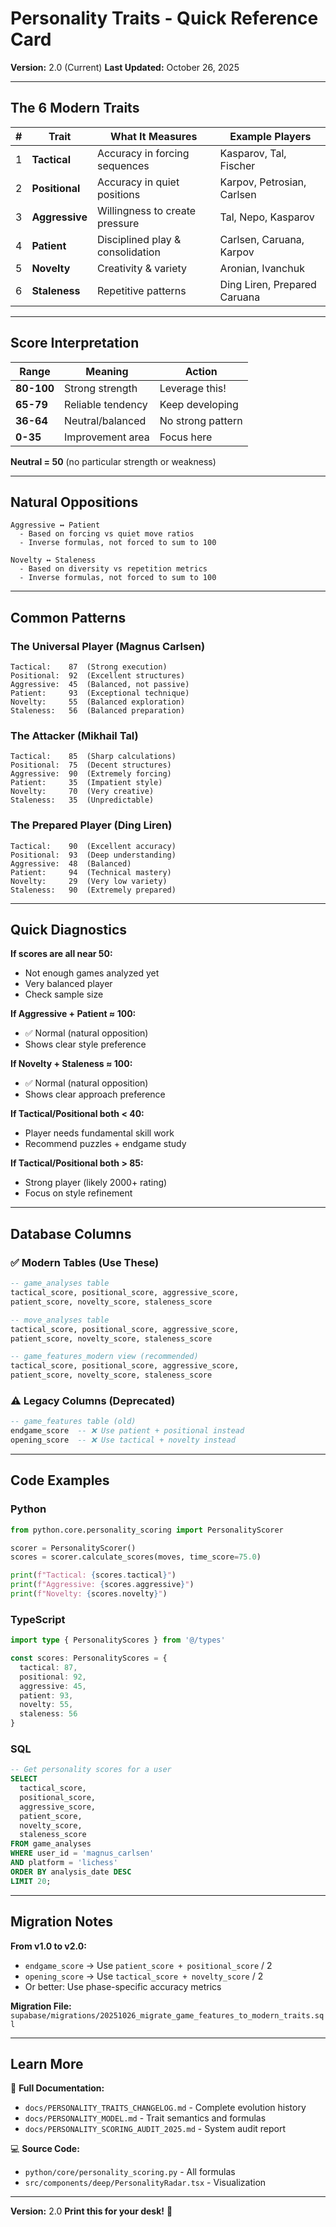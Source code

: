 # Personality Traits - Quick Reference Card

**Version:** 2.0 (Current)
**Last Updated:** October 26, 2025

---

## The 6 Modern Traits

| # | Trait | What It Measures | Example Players |
|---|-------|------------------|-----------------|
| 1 | **Tactical** | Accuracy in forcing sequences | Kasparov, Tal, Fischer |
| 2 | **Positional** | Accuracy in quiet positions | Karpov, Petrosian, Carlsen |
| 3 | **Aggressive** | Willingness to create pressure | Tal, Nepo, Kasparov |
| 4 | **Patient** | Disciplined play & consolidation | Carlsen, Caruana, Karpov |
| 5 | **Novelty** | Creativity & variety | Aronian, Ivanchuk |
| 6 | **Staleness** | Repetitive patterns | Ding Liren, Prepared Caruana |

---

## Score Interpretation

| Range | Meaning | Action |
|-------|---------|--------|
| **80-100** | Strong strength | Leverage this! |
| **65-79** | Reliable tendency | Keep developing |
| **36-64** | Neutral/balanced | No strong pattern |
| **0-35** | Improvement area | Focus here |

**Neutral = 50** (no particular strength or weakness)

---

## Natural Oppositions

```
Aggressive ↔ Patient
  - Based on forcing vs quiet move ratios
  - Inverse formulas, not forced to sum to 100

Novelty ↔ Staleness
  - Based on diversity vs repetition metrics
  - Inverse formulas, not forced to sum to 100
```

---

## Common Patterns

### The Universal Player (Magnus Carlsen)
```
Tactical:    87  (Strong execution)
Positional:  92  (Excellent structures)
Aggressive:  45  (Balanced, not passive)
Patient:     93  (Exceptional technique)
Novelty:     55  (Balanced exploration)
Staleness:   56  (Balanced preparation)
```

### The Attacker (Mikhail Tal)
```
Tactical:    85  (Sharp calculations)
Positional:  75  (Decent structures)
Aggressive:  90  (Extremely forcing)
Patient:     35  (Impatient style)
Novelty:     70  (Very creative)
Staleness:   35  (Unpredictable)
```

### The Prepared Player (Ding Liren)
```
Tactical:    90  (Excellent accuracy)
Positional:  93  (Deep understanding)
Aggressive:  48  (Balanced)
Patient:     94  (Technical mastery)
Novelty:     29  (Very low variety)
Staleness:   90  (Extremely prepared)
```

---

## Quick Diagnostics

**If scores are all near 50:**
- Not enough games analyzed yet
- Very balanced player
- Check sample size

**If Aggressive + Patient ≈ 100:**
- ✅ Normal (natural opposition)
- Shows clear style preference

**If Novelty + Staleness ≈ 100:**
- ✅ Normal (natural opposition)
- Shows clear approach preference

**If Tactical/Positional both < 40:**
- Player needs fundamental skill work
- Recommend puzzles + endgame study

**If Tactical/Positional both > 85:**
- Strong player (likely 2000+ rating)
- Focus on style refinement

---

## Database Columns

### ✅ Modern Tables (Use These)
```sql
-- game_analyses table
tactical_score, positional_score, aggressive_score,
patient_score, novelty_score, staleness_score

-- move_analyses table
tactical_score, positional_score, aggressive_score,
patient_score, novelty_score, staleness_score

-- game_features_modern view (recommended)
tactical_score, positional_score, aggressive_score,
patient_score, novelty_score, staleness_score
```

### ⚠️ Legacy Columns (Deprecated)
```sql
-- game_features table (old)
endgame_score  -- ❌ Use patient + positional instead
opening_score  -- ❌ Use tactical + novelty instead
```

---

## Code Examples

### Python
```python
from python.core.personality_scoring import PersonalityScorer

scorer = PersonalityScorer()
scores = scorer.calculate_scores(moves, time_score=75.0)

print(f"Tactical: {scores.tactical}")
print(f"Aggressive: {scores.aggressive}")
print(f"Novelty: {scores.novelty}")
```

### TypeScript
```typescript
import type { PersonalityScores } from '@/types'

const scores: PersonalityScores = {
  tactical: 87,
  positional: 92,
  aggressive: 45,
  patient: 93,
  novelty: 55,
  staleness: 56
}
```

### SQL
```sql
-- Get personality scores for a user
SELECT
  tactical_score,
  positional_score,
  aggressive_score,
  patient_score,
  novelty_score,
  staleness_score
FROM game_analyses
WHERE user_id = 'magnus_carlsen'
AND platform = 'lichess'
ORDER BY analysis_date DESC
LIMIT 20;
```

---

## Migration Notes

**From v1.0 to v2.0:**
- `endgame_score` → Use `patient_score + positional_score` / 2
- `opening_score` → Use `tactical_score + novelty_score` / 2
- Or better: Use phase-specific accuracy metrics

**Migration File:**
`supabase/migrations/20251026_migrate_game_features_to_modern_traits.sql`

---

## Learn More

📖 **Full Documentation:**
- `docs/PERSONALITY_TRAITS_CHANGELOG.md` - Complete evolution history
- `docs/PERSONALITY_MODEL.md` - Trait semantics and formulas
- `docs/PERSONALITY_SCORING_AUDIT_2025.md` - System audit report

💻 **Source Code:**
- `python/core/personality_scoring.py` - All formulas
- `src/components/deep/PersonalityRadar.tsx` - Visualization

---

**Version:** 2.0
**Print this for your desk!** 📄
